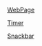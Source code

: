 [WebPage](https://oleksbod.github.io/goit-advancedjs-hw-02/)

[Timer](https://oleksbod.github.io/goit-advancedjs-hw-02/1-timer.html)

[Snackbar](https://oleksbod.github.io/goit-advancedjs-hw-02/2-snackbar.html)